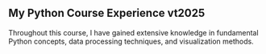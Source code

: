 ## My Python Course Experience vt2025

Throughout this course, I have gained extensive knowledge in fundamental Python concepts, data processing techniques, and visualization methods.
